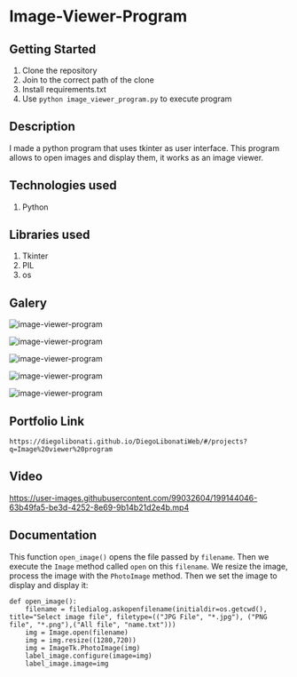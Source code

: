 # Image-Viewer-Program

## Getting Started

1. Clone the repository
2. Join to the correct path of the clone
3. Install requirements.txt
4. Use `python image_viewer_program.py` to execute program

## Description

I made a python program that uses tkinter as user interface. This program allows to open images and display them, it works as an image viewer.

## Technologies used

1. Python

## Libraries used

1. Tkinter
2. PIL
3. os

## Galery

![image-viewer-program](https://raw.githubusercontent.com/DiegoLibonati/DiegoLibonatiWeb/main/data/projects/Python/Imagenes/imageviewerpython-0.jpg)

![image-viewer-program](https://raw.githubusercontent.com/DiegoLibonati/DiegoLibonatiWeb/main/data/projects/Python/Imagenes/imageviewerpython-1.jpg)

![image-viewer-program](https://raw.githubusercontent.com/DiegoLibonati/DiegoLibonatiWeb/main/data/projects/Python/Imagenes/imageviewerpython-2.jpg)

![image-viewer-program](https://raw.githubusercontent.com/DiegoLibonati/DiegoLibonatiWeb/main/data/projects/Python/Imagenes/imageviewerpython-3.jpg)

![image-viewer-program](https://raw.githubusercontent.com/DiegoLibonati/DiegoLibonatiWeb/main/data/projects/Python/Imagenes/imageviewerpython-4.jpg)

## Portfolio Link

`https://diegolibonati.github.io/DiegoLibonatiWeb/#/projects?q=Image%20viewer%20program`

## Video

https://user-images.githubusercontent.com/99032604/199144046-63b49fa5-be3d-4252-8e69-9b14b21d2e4b.mp4

## Documentation

This function `open_image()` opens the file passed by `filename`. Then we execute the `Image` method called `open` on this `filename`. We resize the image, process the image with the `PhotoImage` method. Then we set the image to display and display it:

```
def open_image():
    filename = filedialog.askopenfilename(initialdir=os.getcwd(), title="Select image file", filetype=(("JPG File", "*.jpg"), ("PNG file", "*.png"),("All file", "name.txt")))
    img = Image.open(filename)
    img = img.resize((1280,720))
    img = ImageTk.PhotoImage(img)
    label_image.configure(image=img)
    label_image.image=img
```
